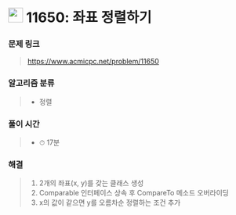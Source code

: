 # <img src="https://static.solved.ac/tier_small/6.svg" width=30> 11650: 좌표 정렬하기

### 문제 링크
> https://www.acmicpc.net/problem/11650

### 알고리즘 분류
>- 정렬

### 풀이 시간
>- ⏱ 17분

### 해결
> 1. 2개의 좌표(x, y)를 갖는 클래스 생성
> 2. Comparable 인터페이스 상속 후 CompareTo 메소드 오버라이딩
> 3. x의 값이 같으면 y를 오름차순 정렬하는 조건 추가
